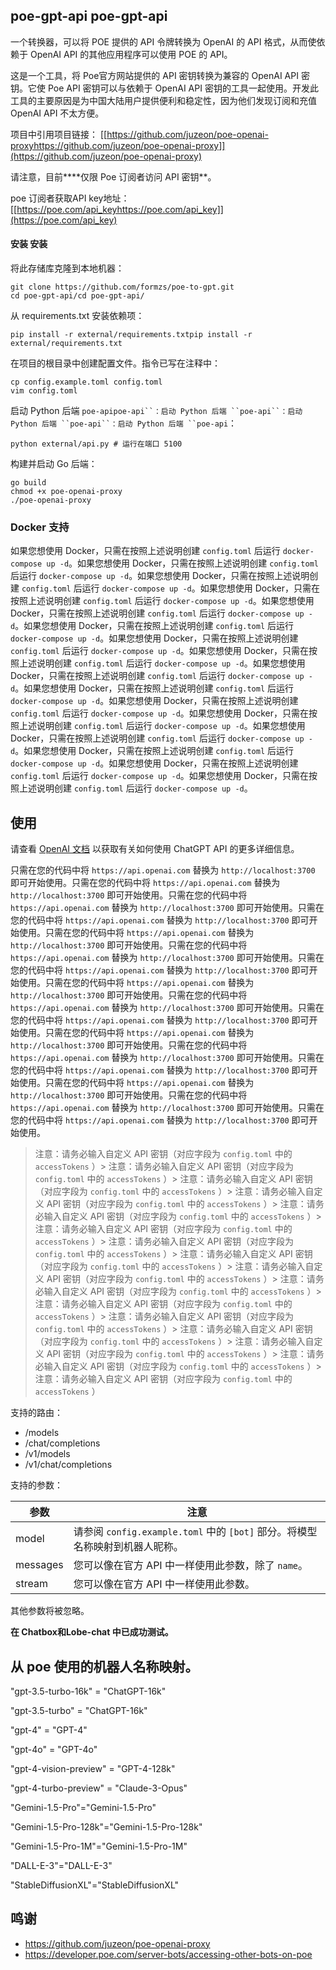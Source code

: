 ## poe-gpt-api poe-gpt-api
一个转换器，可以将 POE 提供的 API 令牌转换为 OpenAI 的 API 格式，从而使依赖于 OpenAI API 的其他应用程序可以使用 POE 的 API。

这是一个工具，将 Poe官方网站提供的 API 密钥转换为兼容的 OpenAI API 密钥。它使 Poe API 密钥可以与依赖于 OpenAI API 密钥的工具一起使用。开发此工具的主要原因是为中国大陆用户提供便利和稳定性，因为他们发现订阅和充值 OpenAI API 不太方便。

项目中引用项目链接： [[https://github.com/juzeon/poe-openai-proxyhttps://github.com/juzeon/poe-openai-proxy]](https://github.com/juzeon/poe-openai-proxy)

请注意，目前****仅限 Poe 订阅者访问 API 密钥**。

poe 订阅者获取API key地址：[[https://poe.com/api_keyhttps://poe.com/api_key]](https://poe.com/api_key)

#### 安装 安装

将此存储库克隆到本地机器：

```
git clone https://github.com/formzs/poe-to-gpt.git
cd poe-gpt-api/cd poe-gpt-api/
```

从 requirements.txt 安装依赖项：

```
pip install -r external/requirements.txtpip install -r external/requirements.txt
```

在项目的根目录中创建配置文件。指令已写在注释中：

```
cp config.example.toml config.toml
vim config.toml
```

启动 Python 后端 `poe-apipoe-api``：启动 Python 后端 ``poe-api``：启动 Python 后端 ``poe-api``：启动 Python 后端 ``poe-api`：

```
python external/api.py # 运行在端口 5100
```

构建并启动 Go 后端：

```
go build
chmod +x poe-openai-proxy
./poe-openai-proxy
```

### Docker 支持

如果您想使用 Docker，只需在按照上述说明创建 `config.toml` 后运行 `docker-compose up -d`。如果您想使用 Docker，只需在按照上述说明创建 `config.toml` 后运行 `docker-compose up -d`。如果您想使用 Docker，只需在按照上述说明创建 `config.toml` 后运行 `docker-compose up -d`。如果您想使用 Docker，只需在按照上述说明创建 `config.toml` 后运行 `docker-compose up -d`。如果您想使用 Docker，只需在按照上述说明创建 `config.toml` 后运行 `docker-compose up -d`。如果您想使用 Docker，只需在按照上述说明创建 `config.toml` 后运行 `docker-compose up -d`。如果您想使用 Docker，只需在按照上述说明创建 `config.toml` 后运行 `docker-compose up -d`。如果您想使用 Docker，只需在按照上述说明创建 `config.toml` 后运行 `docker-compose up -d`。如果您想使用 Docker，只需在按照上述说明创建 `config.toml` 后运行 `docker-compose up -d`。如果您想使用 Docker，只需在按照上述说明创建 `config.toml` 后运行 `docker-compose up -d`。如果您想使用 Docker，只需在按照上述说明创建 `config.toml` 后运行 `docker-compose up -d`。如果您想使用 Docker，只需在按照上述说明创建 `config.toml` 后运行 `docker-compose up -d`。如果您想使用 Docker，只需在按照上述说明创建 `config.toml` 后运行 `docker-compose up -d`。如果您想使用 Docker，只需在按照上述说明创建 `config.toml` 后运行 `docker-compose up -d`。如果您想使用 Docker，只需在按照上述说明创建 `config.toml` 后运行 `docker-compose up -d`。如果您想使用 Docker，只需在按照上述说明创建 `config.toml` 后运行 `docker-compose up -d`。

## 使用

请查看 [OpenAI 文档](https://platform.openai.com/docs/api-reference/chat/create) 以获取有关如何使用 ChatGPT API 的更多详细信息。

只需在您的代码中将 `https://api.openai.com` 替换为 `http://localhost:3700` 即可开始使用。只需在您的代码中将 `https://api.openai.com` 替换为 `http://localhost:3700` 即可开始使用。只需在您的代码中将 `https://api.openai.com` 替换为 `http://localhost:3700` 即可开始使用。只需在您的代码中将 `https://api.openai.com` 替换为 `http://localhost:3700` 即可开始使用。只需在您的代码中将 `https://api.openai.com` 替换为 `http://localhost:3700` 即可开始使用。只需在您的代码中将 `https://api.openai.com` 替换为 `http://localhost:3700` 即可开始使用。只需在您的代码中将 `https://api.openai.com` 替换为 `http://localhost:3700` 即可开始使用。只需在您的代码中将 `https://api.openai.com` 替换为 `http://localhost:3700` 即可开始使用。只需在您的代码中将 `https://api.openai.com` 替换为 `http://localhost:3700` 即可开始使用。只需在您的代码中将 `https://api.openai.com` 替换为 `http://localhost:3700` 即可开始使用。只需在您的代码中将 `https://api.openai.com` 替换为 `http://localhost:3700` 即可开始使用。只需在您的代码中将 `https://api.openai.com` 替换为 `http://localhost:3700` 即可开始使用。只需在您的代码中将 `https://api.openai.com` 替换为 `http://localhost:3700` 即可开始使用。只需在您的代码中将 `https://api.openai.com` 替换为 `http://localhost:3700` 即可开始使用。只需在您的代码中将 `https://api.openai.com` 替换为 `http://localhost:3700` 即可开始使用。只需在您的代码中将 `https://api.openai.com` 替换为 `http://localhost:3700` 即可开始使用。
> 注意：请务必输入自定义 API 密钥（对应字段为 `config.toml` 中的 `accessTokens` ）> 注意：请务必输入自定义 API 密钥（对应字段为 `config.toml` 中的 `accessTokens` ）> 注意：请务必输入自定义 API 密钥（对应字段为 `config.toml` 中的 `accessTokens` ）> 注意：请务必输入自定义 API 密钥（对应字段为 `config.toml` 中的 `accessTokens` ）> 注意：请务必输入自定义 API 密钥（对应字段为 `config.toml` 中的 `accessTokens` ）> 注意：请务必输入自定义 API 密钥（对应字段为 `config.toml` 中的 `accessTokens` ）> 注意：请务必输入自定义 API 密钥（对应字段为 `config.toml` 中的 `accessTokens` ）> 注意：请务必输入自定义 API 密钥（对应字段为 `config.toml` 中的 `accessTokens` ）> 注意：请务必输入自定义 API 密钥（对应字段为 `config.toml` 中的 `accessTokens` ）> 注意：请务必输入自定义 API 密钥（对应字段为 `config.toml` 中的 `accessTokens` ）> 注意：请务必输入自定义 API 密钥（对应字段为 `config.toml` 中的 `accessTokens` ）> 注意：请务必输入自定义 API 密钥（对应字段为 `config.toml` 中的 `accessTokens` ）> 注意：请务必输入自定义 API 密钥（对应字段为 `config.toml` 中的 `accessTokens` ）> 注意：请务必输入自定义 API 密钥（对应字段为 `config.toml` 中的 `accessTokens` ）> 注意：请务必输入自定义 API 密钥（对应字段为 `config.toml` 中的 `accessTokens` ）> 注意：请务必输入自定义 API 密钥（对应字段为 `config.toml` 中的 `accessTokens` ）

支持的路由：

- /models
- /chat/completions
- /v1/models
- /v1/chat/completions

支持的参数：

| 参数      | 注意                                                         |
| --------- | ------------------------------------------------------------ |
| model     | 请参阅 `config.example.toml` 中的 `[bot]` 部分。将模型名称映射到机器人昵称。 |
| messages  | 您可以像在官方 API 中一样使用此参数，除了 `name`。         |
| stream    | 您可以像在官方 API 中一样使用此参数。                      |

其他参数将被忽略。

**在 Chatbox和Lobe-chat 中已成功测试。**

## 从 poe 使用的机器人名称映射。
"gpt-3.5-turbo-16k" = "ChatGPT-16k"

"gpt-3.5-turbo" = "ChatGPT-16k"

"gpt-4" = "GPT-4"

"gpt-4o" = "GPT-4o"

"gpt-4-vision-preview" = "GPT-4-128k"

"gpt-4-turbo-preview" = "Claude-3-Opus"

"Gemini-1.5-Pro"="Gemini-1.5-Pro"

"Gemini-1.5-Pro-128k"="Gemini-1.5-Pro-128k"

"Gemini-1.5-Pro-1M"="Gemini-1.5-Pro-1M"

"DALL-E-3"="DALL-E-3"

"StableDiffusionXL"="StableDiffusionXL"

## 鸣谢
- https://github.com/juzeon/poe-openai-proxy
- https://developer.poe.com/server-bots/accessing-other-bots-on-poe
